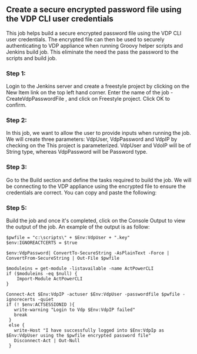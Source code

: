 ## Create a secure encrypted password file using the VDP CLI user credentials

This job helps build a secure encrypted password file using the VDP CLI user credentials. The encrypted file can then be used to securely authenticating to VDP appliance when running Groovy helper scripts and Jenkins build job. This eliminate the need the pass the password to the scripts and build job.

### Step 1:
Login to the Jenkins server and create a freestyle project by clicking on the New Item link on the top left hand corner. Enter the name of the job - CreateVdpPasswordFile , and click on Freestyle project. Click OK to confirm.

### Step 2:
In this job, we want to allow the user to provide inputs when running the job. We will create three parameters: VdpUser, VdpPassword and VdpIP by checking on the This project is parameterized. VdpUser and VdoIP will be of String type, whereas VdpPassword will be Password type.

### Step 3:
Go to the Build section and define the tasks required to build the job. We will be connecting to the VDP appliance using the encrypted file to ensure the credentials are correct. You can copy and paste the following:

### Step 5:
Build the job and once it's completed, click on the Console Output to view the output of the job. An example of the output is as follow:
```
$pwfile = "c:\scripts\" + $Env:VdpUser + ".key"
$env:IGNOREACTCERTS = $true
 
$env:VdpPassword| ConvertTo-SecureString -AsPlainText -Force | ConvertFrom-SecureString | Out-File $pwfile
 
$moduleins = get-module -listavailable -name ActPowerCLI
if ($moduleins -eq $null) {
    Import-Module ActPowerCLI
}

Connect-Act $Env:VdpIP -actuser $Env:VdpUser -passwordfile $pwfile -ignorecerts -quiet
if (! $env:ACTSESSIONID ){
   write-warning "Login to Vdp $Env:VdpIP failed"
   break
 }
 else {
   write-Host "I have successfully logged into $Env:VdpIp as $Env:VdpUser using the $pwfile encrypted password file"
   Disconnect-Act | Out-Null
 } 
```
